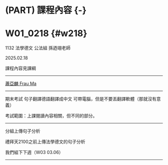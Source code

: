 # (PART) 課程內容 {-}

# W01_0218 {#w218}


1132 法學德文 公法組 孫迺翊老師

2025.02.18

課程內容見課綱


***
[蕭亞麟 Frau Ma](https://www.google.com/search?q=%E8%95%AD%E4%BA%9E%E9%BA%9F+Frau+Ma)

***


期末考試 句子翻譯德語翻譯成中文 可帶電腦，但是不要丟翻譯軟體（那就沒有意義）

考試範圍：上課閱讀內容相關，但不同的部分。



***

分組上傳句子分析

禮拜天2100之前上傳法學德文的句子分析


我們組下下週（W03 03.06）




***



